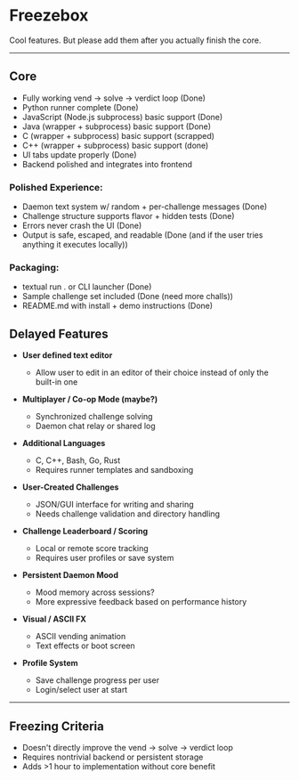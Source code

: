 # Freezebox

Cool features. But please add them after you actually finish the core.

---
## Core
- Fully working vend → solve → verdict loop (Done)
- Python runner complete (Done)
- JavaScript (Node.js subprocess) basic support (Done)
- Java (wrapper + subprocess) basic support (Done)
- C (wrapper + subprocess) basic support (scrapped)
- C++ (wrapper + subprocess) basic support (done)
- UI tabs update properly (Done)
- Backend polished and integrates into frontend 
### Polished Experience:

- Daemon text system w/ random + per-challenge messages (Done)
- Challenge structure supports flavor + hidden tests (Done)
- Errors never crash the UI (Done)
- Output is safe, escaped, and readable (Done (and if the user tries anything it executes locally))

### Packaging:

- textual run . or CLI launcher (Done)
- Sample challenge set included (Done (need more challs))
- README.md with install + demo instructions (Done)

##  Delayed Features
- **User defined text editor**
  - Allow user to edit in an editor of their choice instead of only the built-in one
- **Multiplayer / Co-op Mode (maybe?)**
  - Synchronized challenge solving
  - Daemon chat relay or shared log

- **Additional Languages**
  - C, C++, Bash, Go, Rust
  - Requires runner templates and sandboxing

- **User-Created Challenges**
  - JSON/GUI interface for writing and sharing
  - Needs challenge validation and directory handling

- **Challenge Leaderboard / Scoring**
  - Local or remote score tracking
  - Requires user profiles or save system

- **Persistent Daemon Mood**
  - Mood memory across sessions?
  - More expressive feedback based on performance history

- **Visual / ASCII FX**
  - ASCII vending animation
  - Text effects or boot screen

- **Profile System**
  - Save challenge progress per user
  - Login/select user at start

---

## Freezing Criteria

- Doesn't directly improve the vend → solve → verdict loop
- Requires nontrivial backend or persistent storage
- Adds >1 hour to implementation without core benefit
